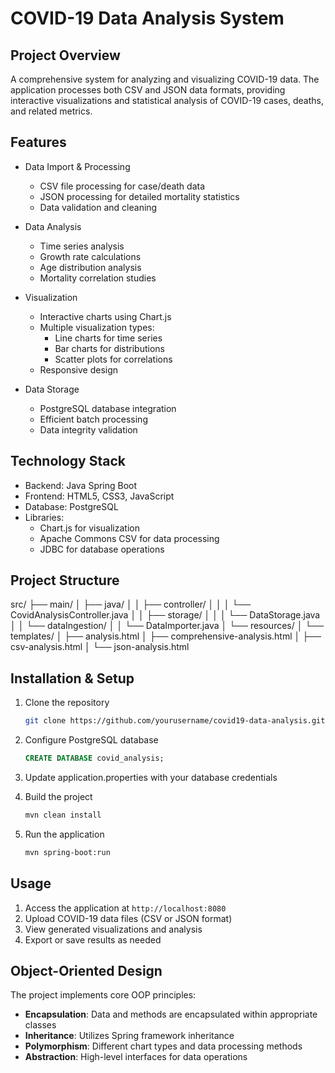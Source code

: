 # COVID-19 Data Analysis System

## Project Overview
A comprehensive system for analyzing and visualizing COVID-19 data. The application processes both CSV and JSON data formats, providing interactive visualizations and statistical analysis of COVID-19 cases, deaths, and related metrics.

## Features
- Data Import & Processing
  - CSV file processing for case/death data
  - JSON processing for detailed mortality statistics
  - Data validation and cleaning

- Data Analysis
  - Time series analysis
  - Growth rate calculations
  - Age distribution analysis
  - Mortality correlation studies

- Visualization
  - Interactive charts using Chart.js
  - Multiple visualization types:
    - Line charts for time series
    - Bar charts for distributions
    - Scatter plots for correlations
  - Responsive design

- Data Storage
  - PostgreSQL database integration
  - Efficient batch processing
  - Data integrity validation

## Technology Stack
- Backend: Java Spring Boot
- Frontend: HTML5, CSS3, JavaScript
- Database: PostgreSQL
- Libraries:
  - Chart.js for visualization
  - Apache Commons CSV for data processing
  - JDBC for database operations

## Project Structure
src/
├── main/
│   ├── java/
│   │   ├── controller/
│   │   │   └── CovidAnalysisController.java
│   │   ├── storage/
│   │   │   └── DataStorage.java
│   │   └── dataIngestion/
│   │       └── DataImporter.java
│   └── resources/
│       └── templates/
│           ├── analysis.html
│           ├── comprehensive-analysis.html
│           ├── csv-analysis.html
│           └── json-analysis.html

## Installation & Setup
1. Clone the repository
   ```bash
   git clone https://github.com/yourusername/covid19-data-analysis.git
   ```

2. Configure PostgreSQL database
   ```sql
   CREATE DATABASE covid_analysis;
   ```

3. Update application.properties with your database credentials

4. Build the project
   ```bash
   mvn clean install
   ```

5. Run the application
   ```bash
   mvn spring-boot:run
   ```

## Usage
1. Access the application at `http://localhost:8080`
2. Upload COVID-19 data files (CSV or JSON format)
3. View generated visualizations and analysis
4. Export or save results as needed

## Object-Oriented Design
The project implements core OOP principles:
- **Encapsulation**: Data and methods are encapsulated within appropriate classes
- **Inheritance**: Utilizes Spring framework inheritance
- **Polymorphism**: Different chart types and data processing methods
- **Abstraction**: High-level interfaces for data operations


